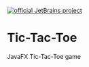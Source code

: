 [![official JetBrains project](https://jb.gg/badges/official.svg)](https://confluence.jetbrains.com/display/ALL/JetBrains+on+GitHub)
# Tic-Tac-Toe
JavaFX Tic-Tac-Toe game


